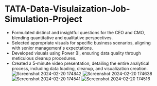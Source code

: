 # TATA-Data-Visulaization-Job-Simulation-Project
- Formulated distinct and insightful questions for the CEO and CMO, blending quantitative and qualitative perspectives.
- Selected appropriate visuals for specific business scenarios, aligning with senior management's expectations.
- Developed visuals using Power BI, ensuring data quality through meticulous cleanup procedures.
- Created a 5-minute video presentation, detailing the entire analytical process, including data loading, cleanup, and visualization creation.
![Screenshot 2024-02-20 174842](https://github.com/sanathchalla/TATA-Data-Visulaization-Job-Simulation-Project/assets/110670357/f78ccf5e-e43f-4ba9-9521-2e243c3e9911)
![Screenshot 2024-02-20 174638](https://github.com/sanathchalla/TATA-Data-Visulaization-Job-Simulation-Project/assets/110670357/7c1672ea-8c23-43c9-9e7d-6414058a4d05)
![Screenshot 2024-02-20 174541](https://github.com/sanathchalla/TATA-Data-Visulaization-Job-Simulation-Project/assets/110670357/e2871303-0edf-40da-87e9-76dd6d58c151)
![Screenshot 2024-02-20 174516](https://github.com/sanathchalla/TATA-Data-Visulaization-Job-Simulation-Project/assets/110670357/e0a213ed-e7bc-4f9c-b07f-f6b0c3a6f2f5)
